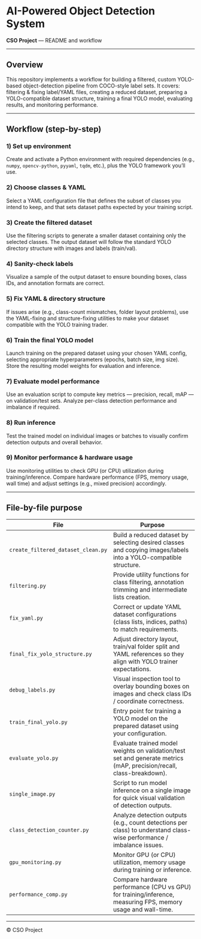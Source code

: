 # AI-Powered Object Detection System

**CSO Project** — README and workflow

---

## Overview

This repository implements a workflow for building a filtered, custom YOLO-based object-detection pipeline from COCO-style label sets. It covers: filtering & fixing label/YAML files, creating a reduced dataset, preparing a YOLO-compatible dataset structure, training a final YOLO model, evaluating results, and monitoring performance.

---

## Workflow (step-by-step)

### 1) Set up environment  
Create and activate a Python environment with required dependencies (e.g., `numpy`, `opencv-python`, `pyyaml`, `tqdm`, etc.), plus the YOLO framework you’ll use.

### 2) Choose classes & YAML  
Select a YAML configuration file that defines the subset of classes you intend to keep, and that sets dataset paths expected by your training script.

### 3) Create the filtered dataset  
Use the filtering scripts to generate a smaller dataset containing only the selected classes. The output dataset will follow the standard YOLO directory structure with images and labels (train/val).

### 4) Sanity-check labels  
Visualize a sample of the output dataset to ensure bounding boxes, class IDs, and annotation formats are correct.

### 5) Fix YAML & directory structure  
If issues arise (e.g., class-count mismatches, folder layout problems), use the YAML-fixing and structure-fixing utilities to make your dataset compatible with the YOLO training trader.

### 6) Train the final YOLO model  
Launch training on the prepared dataset using your chosen YAML config, selecting appropriate hyperparameters (epochs, batch size, img size).  
Store the resulting model weights for evaluation and inference.

### 7) Evaluate model performance  
Use an evaluation script to compute key metrics — precision, recall, mAP — on validation/test sets. Analyze per-class detection performance and imbalance if required.

### 8) Run inference  
Test the trained model on individual images or batches to visually confirm detection outputs and overall behavior.

### 9) Monitor performance & hardware usage  
Use monitoring utilities to check GPU (or CPU) utilization during training/inference. Compare hardware performance (FPS, memory usage, wall time) and adjust settings (e.g., mixed precision) accordingly.

---

## File-by-file purpose

| File | Purpose |
|------|---------|
| `create_filtered_dataset_clean.py` | Build a reduced dataset by selecting desired classes and copying images/labels into a YOLO-compatible structure. |
| `filtering.py` | Provide utility functions for class filtering, annotation trimming and intermediate lists creation. |
| `fix_yaml.py` | Correct or update YAML dataset configurations (class lists, indices, paths) to match requirements. |
| `final_fix_yolo_structure.py` | Adjust directory layout, train/val folder split and YAML references so they align with YOLO trainer expectations. |
| `debug_labels.py` | Visual inspection tool to overlay bounding boxes on images and check class IDs / coordinate correctness. |
| `train_final_yolo.py` | Entry point for training a YOLO model on the prepared dataset using your configuration. |
| `evaluate_yolo.py` | Evaluate trained model weights on validation/test set and generate metrics (mAP, precision/recall, class-breakdown). |
| `single_image.py` | Script to run model inference on a single image for quick visual validation of detection outputs. |
| `class_detection_counter.py` | Analyze detection outputs (e.g., count detections per class) to understand class-wise performance / imbalance issues. |
| `gpu_monitoring.py` | Monitor GPU (or CPU) utilization, memory usage during training or inference. |
| `performance_comp.py` | Compare hardware performance (CPU vs GPU) for training/inference, measuring FPS, memory usage and wall-time. |

---

© CSO Project
